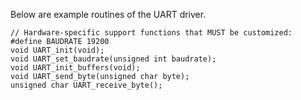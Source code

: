 Below are example routines of the UART driver.

    // Hardware-specific support functions that MUST be customized:
    #define BAUDRATE 19200
    void UART_init(void);
    void UART_set_baudrate(unsigned int baudrate);
    void UART_init_buffers(void);
    void UART_send_byte(unsigned char byte);
    unsigned char UART_receive_byte();
